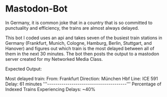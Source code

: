 # Mastodon-Bot

In Germany, it is common joke that in a country that is so committed to punctuality and efficiency, the trains are almost always delayed. 

This bot I coded uses an api and takes seven of the busiest train stations in Germany (Frankfurt, Munich, Cologne, Hamburg, Berlin, Stuttgart, and Hanover) and figures out which train is the most delayed between all of them in the next 30 minutes. The bot then posts the output to a mastodon server created for my Networked Media Class.

Expected Output:

Most delayed train: 
From: Frankfurt 
Direction: München Hbf 
Line: ICE 591 
Delay: 61 minutes 
'''---------------------------------------'''
Percentage of Indexed Trains Experiencing Delays: ~40%
